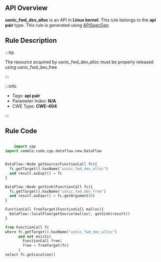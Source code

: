 ---
---


## API Overview
**usnic_fwd_dev_alloc** is an API in **Linux kernel**. This rule belongs to the **api pair** type. This rule is generated using [APISpecGen](../../tools/APISpecGen).
## Rule Description

:::tip

The resource acquired by usnic_fwd_dev_alloc must be properly released using usnic_fwd_dev_free

:::

:::info

- Tags: **api pair**
- Parameter Index: **N/A**
- CWE Type: **CWE-404**

:::

## Rule Code
```python

    import cpp
import semmle.code.cpp.dataflow.new.DataFlow


DataFlow::Node getSource(FunctionCall fc){
  fc.getTarget().hasName("usnic_fwd_dev_alloc")
  and result.asExpr() = fc
}

DataFlow::Node getSink(FunctionCall fc){
  fc.getTarget().hasName("usnic_fwd_dev_free")
  and result.asExpr() = fc.getArgument(0)
}

FunctionCall freeTarget(FunctionCall malloc){
  DataFlow::localFlow(getSource(malloc), getSink(result))
}

from FunctionCall fc
where fc.getTarget().hasName("usnic_fwd_dev_alloc")
      and not exists(
        FunctionCall free| 
        free = freeTarget(fc)
      )
select fc.getLocation()

    
```
